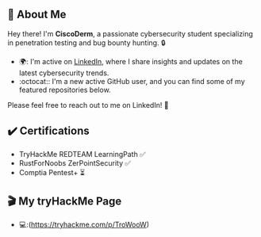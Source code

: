 ## :wave: About Me

Hey there! I'm **CiscoDerm**, a passionate cybersecurity student specializing in penetration testing and bug bounty hunting. :lock:

- 🌍: I'm active on [LinkedIn](https://www.linkedin.com/in/maxim-dufosse-0710b5220/), where I share insights and updates on the latest cybersecurity trends.
- :octocat:: I'm a new active GitHub user, and you can find some of my featured repositories below.

Please feel free to reach out to me on LinkedIn! :rocket:

## :heavy_check_mark: Certifications

- TryHackMe REDTEAM LearningPath :white_check_mark:
- RustForNoobs ZerPointSecurity :white_check_mark:
- Comptia Pentest+ :hourglass_flowing_sand:

## :clapper: My tryHackMe Page

- 💻:(https://tryhackme.com/p/TroWooW)
